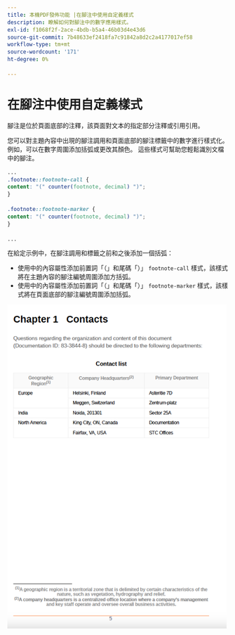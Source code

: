 ```yaml
---
title: 本機PDF發佈功能 |在腳注中使用自定義樣式
description: 瞭解如何對腳注中的數字應用樣式。
exl-id: f1068f2f-2ace-4bdb-b5a4-46b03d4e43d6
source-git-commit: 7b48633ef2418fa7c91842a8d2c2a4177017ef58
workflow-type: tm+mt
source-wordcount: '171'
ht-degree: 0%

---
```


# 在腳注中使用自定義樣式

腳注是位於頁面底部的注釋，該頁面對文本的指定部分注釋或引用引用。

您可以對主題內容中出現的腳注調用和頁面底部的腳注標籤中的數字進行樣式化。 例如，可以在數字周圍添加括弧或更改其顏色。 這些樣式可幫助您輕鬆識別文檔中的腳注。

```css
...
.footnote::footnote-call { 
content: "(" counter(footnote, decimal) ")"; 
} 

.footnote::footnote-marker { 
content: "(" counter(footnote, decimal) ")"; 
} 

...
```

在給定示例中，在腳注調用和標籤之前和之後添加一個括弧：

* 使用中的內容屬性添加前置詞「（」和尾碼「）」 `footnote-call` 樣式，該樣式將在主題內容的腳注編號周圍添加方括弧。
* 使用中的內容屬性添加前置詞「（」和尾碼「）」 `footnote-marker` 樣式，該樣式將在頁面底部的腳注編號周圍添加括弧。

<img src="./assets/pdf-output-footer-numbers.png" alt="PDF輸出中的頁腳" width="500">
